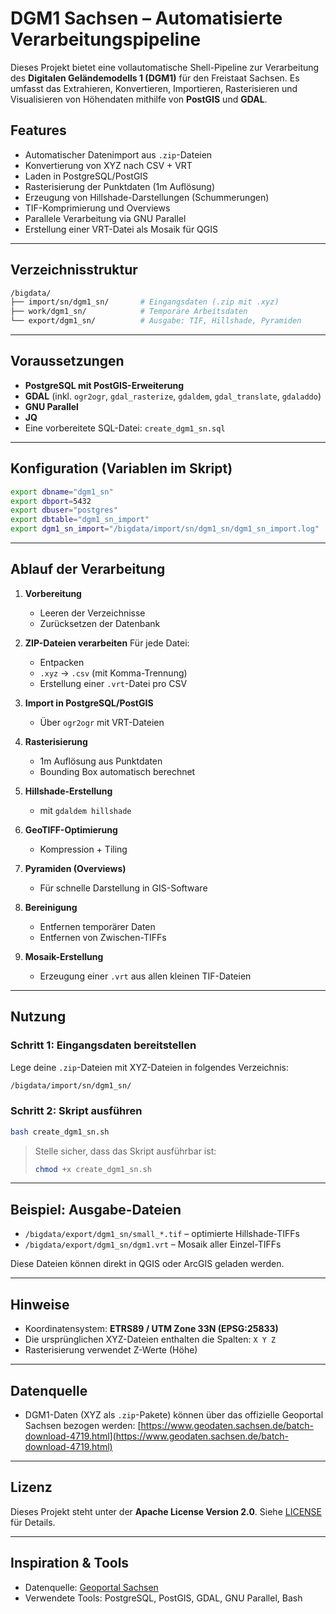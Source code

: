 # DGM1 Sachsen – Automatisierte Verarbeitungspipeline

Dieses Projekt bietet eine vollautomatische Shell-Pipeline zur Verarbeitung des **Digitalen Geländemodells 1 (DGM1)** für den Freistaat Sachsen. Es umfasst das Extrahieren, Konvertieren, Importieren, Rasterisieren und Visualisieren von Höhendaten mithilfe von **PostGIS** und **GDAL**.

## Features

* Automatischer Datenimport aus `.zip`-Dateien
* Konvertierung von XYZ nach CSV + VRT
* Laden in PostgreSQL/PostGIS
* Rasterisierung der Punktdaten (1m Auflösung)
* Erzeugung von Hillshade-Darstellungen (Schummerungen)
* TIF-Komprimierung und Overviews
* Parallele Verarbeitung via GNU Parallel
* Erstellung einer VRT-Datei als Mosaik für QGIS

---

## Verzeichnisstruktur

```bash
/bigdata/
├── import/sn/dgm1_sn/       # Eingangsdaten (.zip mit .xyz)
├── work/dgm1_sn/            # Temporäre Arbeitsdaten
└── export/dgm1_sn/          # Ausgabe: TIF, Hillshade, Pyramiden
```

---

## Voraussetzungen

* **PostgreSQL mit PostGIS-Erweiterung**
* **GDAL** (inkl. `ogr2ogr`, `gdal_rasterize`, `gdaldem`, `gdal_translate`, `gdaladdo`)
* **GNU Parallel**
* **JQ**
* Eine vorbereitete SQL-Datei: `create_dgm1_sn.sql`

---

## Konfiguration (Variablen im Skript)

```bash
export dbname="dgm1_sn"
export dbport=5432
export dbuser="postgres"
export dbtable="dgm1_sn_import"
export dgm1_sn_import="/bigdata/import/sn/dgm1_sn/dgm1_sn_import.log"
```

---

## Ablauf der Verarbeitung

1. **Vorbereitung**

   * Leeren der Verzeichnisse
   * Zurücksetzen der Datenbank

2. **ZIP-Dateien verarbeiten**
   Für jede Datei:

   * Entpacken
   * `.xyz` → `.csv` (mit Komma-Trennung)
   * Erstellung einer `.vrt`-Datei pro CSV

3. **Import in PostgreSQL/PostGIS**

   * Über `ogr2ogr` mit VRT-Dateien

4. **Rasterisierung**

   * 1m Auflösung aus Punktdaten
   * Bounding Box automatisch berechnet

5. **Hillshade-Erstellung**

   * mit `gdaldem hillshade`

6. **GeoTIFF-Optimierung**

   * Kompression + Tiling

7. **Pyramiden (Overviews)**

   * Für schnelle Darstellung in GIS-Software

8. **Bereinigung**

   * Entfernen temporärer Daten
   * Entfernen von Zwischen-TIFFs

9. **Mosaik-Erstellung**

   * Erzeugung einer `.vrt` aus allen kleinen TIF-Dateien

---

## Nutzung

### Schritt 1: Eingangsdaten bereitstellen

Lege deine `.zip`-Dateien mit XYZ-Dateien in folgendes Verzeichnis:

```bash
/bigdata/import/sn/dgm1_sn/
```

### Schritt 2: Skript ausführen

```bash
bash create_dgm1_sn.sh
```

> Stelle sicher, dass das Skript ausführbar ist:
>
> ```bash
> chmod +x create_dgm1_sn.sh
> ```

---

## Beispiel: Ausgabe-Dateien

* `/bigdata/export/dgm1_sn/small_*.tif` – optimierte Hillshade-TIFFs
* `/bigdata/export/dgm1_sn/dgm1.vrt` – Mosaik aller Einzel-TIFFs

Diese Dateien können direkt in QGIS oder ArcGIS geladen werden.

---

## Hinweise

* Koordinatensystem: **ETRS89 / UTM Zone 33N (EPSG:25833)**
* Die ursprünglichen XYZ-Dateien enthalten die Spalten: `X Y Z`
* Rasterisierung verwendet Z-Werte (Höhe)

---

## Datenquelle

* DGM1-Daten (XYZ als `.zip`-Pakete) können über das offizielle Geoportal Sachsen bezogen werden:
  [https://www.geodaten.sachsen.de/batch-download-4719.html](https://www.geodaten.sachsen.de/batch-download-4719.html)

---

## Lizenz

Dieses Projekt steht unter der **Apache License Version 2.0**. Siehe [LICENSE](./LICENSE) für Details.

---

## Inspiration & Tools

* Datenquelle: [Geoportal Sachsen](https://www.geodaten.sachsen.de/)
* Verwendete Tools: PostgreSQL, PostGIS, GDAL, GNU Parallel, Bash
